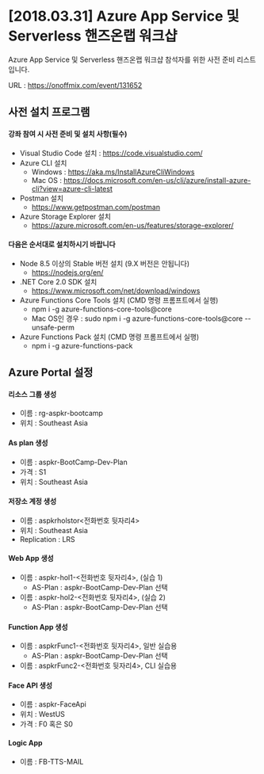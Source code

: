 # [2018.03.31] Azure App Service 및 Serverless 핸즈온랩 워크샵

Azure App Service 및 Serverless 핸즈온랩 워크샵 참석자를 위한 사전 준비 리스트입니다.

URL : https://onoffmix.com/event/131652

## 사전 설치 프로그램 

#### 강좌 참여 시 사전 준비 및 설치 사항(필수)
- Visual Studio Code 설치 : https://code.visualstudio.com/ 
- Azure CLI 설치
    - Windows : https://aka.ms/InstallAzureCliWindows 
    - Mac OS : https://docs.microsoft.com/en-us/cli/azure/install-azure-cli?view=azure-cli-latest 
- Postman 설치 
    - https://www.getpostman.com/postman 
- Azure Storage Explorer 설치 
    - https://azure.microsoft.com/en-us/features/storage-explorer/ 

#### 다음은 순서대로 설치하시기 바랍니다 
- Node 8.5 이상의 Stable 버전 설치 (9.X 버전은 안됩니다) 
    - https://nodejs.org/en/ 
- .NET Core 2.0 SDK 설치
    - https://www.microsoft.com/net/download/windows    
- Azure Functions Core Tools 설치 (CMD 명령 프롬프트에서 실행) 
    - npm i -g azure-functions-core-tools@core     
    - Mac OS인 경우 : sudo npm i -g azure-functions-core-tools@core --unsafe-perm 
- Azure Functions Pack 설치 (CMD 명령 프롬프트에서 실행) 
    - npm i -g azure-functions-pack 

## Azure Portal 설정

#### 리소스 그룹 생성   
- 이름 : rg-aspkr-bootcamp   
- 위치 : Southeast Asia  

#### As plan 생성  
- 이름 : aspkr-BootCamp-Dev-Plan  
- 가격 : S1  
- 위치 : Southeast Asia   

#### 저장소 계정 생성   
- 이름 : aspkrholstor<전화번호 뒷자리4>  
- 위치 : Southeast Asia  
- Replication : LRS   

#### Web App 생성   
- 이름 : aspkr-hol1-<전화번호 뒷자리4>, (실습 1)
    - AS-Plan : aspkr-BootCamp-Dev-Plan 선택 
- 이름 : aspkr-hol2-<전화번호 뒷자리4>, (실습 2)
    - AS-Plan : aspkr-BootCamp-Dev-Plan 선택  

#### Function App 생성   
- 이름 : aspkrFunc1-<전화번호 뒷자리4>, 일반 실습용  
    - AS-Plan : aspkr-BootCamp-Dev-Plan 선택  
- 이름 : aspkrFunc2-<전화번호 뒷자리4>, CLI 실습용  

#### Face API 생성  
- 이름 : aspkr-FaceApi  
- 위치 : WestUS  
- 가격 : F0 혹은 S0  

#### Logic App  
- 이름 : FB-TTS-MAIL 
